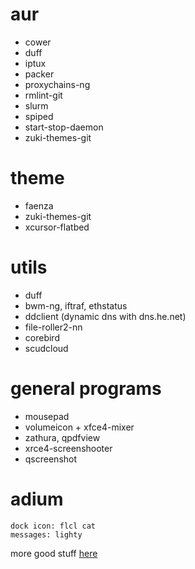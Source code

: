 

# aur

* cower
* duff
* iptux
* packer
* proxychains-ng
* rmlint-git
* slurm
* spiped
* start-stop-daemon
* zuki-themes-git

# theme

* faenza
* zuki-themes-git
* xcursor-flatbed

# utils

* duff
* bwm-ng, iftraf, ethstatus
* ddclient (dynamic dns with dns.he.net)
* file-roller2-nn
* corebird
* scudcloud

# general programs

* mousepad
* volumeicon + xfce4-mixer
* zathura, qpdfview
* xrce4-screenshooter
* qscreenshot

# adium

    dock icon: flcl cat
    messages: lighty

more good stuff [here](http://kmandla.wikispaces.com/)

